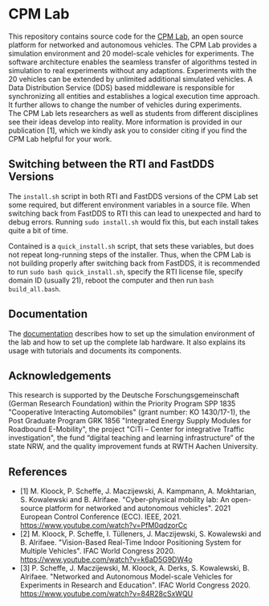 # CPM Lab
This repository contains source code for the [CPM Lab](https://cpm-lab.embedded.rwth-aachen.de), an open source platform for networked and autonomous vehicles. 
The CPM Lab provides a simulation environment and 20 model-scale vehicles for experiments. The software architecture enables the seamless transfer of algorithms tested in simulation to real experiments without any adaptions. Experiments with the 20 vehicles can be extended by unlimited additional simulated vehicles. A Data Distribution Service (DDS) based middleware is responsible for synchronizing all entities and establishes a logical execution time approach. It further allows to change the number of vehicles during experiments. \
The CPM Lab lets researchers as well as students from different disciplines see their ideas develop into reality.
More information is provided in our publication [1], which we kindly ask you to consider citing if you find the CPM Lab helpful for your work.

## Switching between the RTI and FastDDS Versions

The ``install.sh`` script in both RTI and FastDDS versions of the CPM Lab set
some required, but different environment variables in a source file.
When switching back from FastDDS to RTI this can lead to unexpected and hard to debug errors.
Running ``sudo install.sh`` would fix this, but each install takes quite a bit of time.

Contained is a ``quick_install.sh`` script, that sets these variables,
but does not repeat long-running steps of the installer.
Thus, when the CPM Lab is not building properly after switching back from FastDDS,
it is recommended to run ``sudo bash quick_install.sh``, specify the RTI license file,
specify domain ID (usually 21), reboot the computer and then run ``bash build_all.bash``.

## Documentation
The [documentation](https://cpm-lab.embedded.rwth-aachen.de/doc/) describes how to set up the simulation environment of the lab and how to set up the complete lab hardware. It also explains its usage with tutorials and documents its components.

## Acknowledgements
This research is supported by the Deutsche Forschungsgemeinschaft (German Research Foundation) within the Priority Program SPP 1835 "Cooperative Interacting Automobiles" (grant number: KO 1430/17-1), the Post Graduate Program GRK 1856 "Integrated Energy Supply Modules for Roadbound E-Mobility", the project "CiTi – Center for integrative Traffic investigation", the fund “digital teaching and learning infrastructure” of the state NRW, and the quality improvement funds at RWTH Aachen University.

## References
* [1] M. Kloock, P. Scheffe, J. Maczijewski, A. Kampmann, A. Mokhtarian, S. Kowalewski and B. Alrifaee. "Cyber-physical mobility lab: An open-source platform for networked and autonomous vehicles". 2021 European Control Conference (ECC). IEEE, 2021. \
  https://www.youtube.com/watch?v=PfM0qdzorCc  
* [2] M. Kloock, P. Scheffe, I. Tülleners, J. Maczijewski, S. Kowalewski and B. Alrifaee. "Vision-Based Real-Time Indoor Positioning System for Multiple Vehicles". IFAC World Congress 2020. \
  https://www.youtube.com/watch?v=k6aD5G9DW4o
* [3] P. Scheffe, J. Maczijewski, M. Kloock, A. Derks, S. Kowalewski, B. Alrifaee. "Networked and Autonomous Model-scale Vehicles for Experiments in Research and Education". IFAC World Congress 2020. \
  https://www.youtube.com/watch?v=84R28cSxWQU
